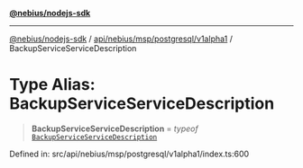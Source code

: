 [**@nebius/nodejs-sdk**](../../../../../../README.md)

---

[@nebius/nodejs-sdk](../../../../../../README.md) / [api/nebius/msp/postgresql/v1alpha1](../README.md) / BackupServiceServiceDescription

# Type Alias: BackupServiceServiceDescription

> **BackupServiceServiceDescription** = _typeof_ [`BackupServiceServiceDescription`](../variables/BackupServiceServiceDescription.md)

Defined in: src/api/nebius/msp/postgresql/v1alpha1/index.ts:600
